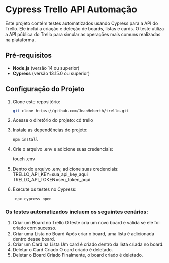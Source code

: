 # Cypress Trello API Automação

Este projeto contém testes automatizados usando Cypress para a API do Trello.
Ele inclui a criação e deleção de boards, listas e cards.
O teste utiliza a API pública do Trello para simular as operações mais comuns realizadas na plataforma.

## Pré-requisitos

- **Node.js** (versão 14 ou superior)
- **Cypress** (versão 13.15.0 ou superior)

## Configuração do Projeto

1. Clone este repositório:

   ```bash
   git clone https://github.com/JeanHeberth/trello.git

2. Acesse o diretório do projeto:
   cd trello

3. Instale as dependências do projeto:

    ```bash
    npm install 

4. Crie o arquivo .env e adicione suas credenciais:

   touch .env

5. Dentro do arquivo .env, adicione suas credenciais:
      TRELLO_API_KEY=sua_api_key_aqui
      TRELLO_API_TOKEN=seu_token_aqui

6. Execute os testes no Cypress:
   ```bash
    npx cypress open


###  Os testes automatizados incluem os seguintes cenários:

1. Criar um Board no Trello
   O teste cria um novo board e valida se ele foi criado com sucesso.
2. Criar uma Lista no Board
   Após criar o board, uma lista é adicionada dentro desse board.
3. Criar um Card na Lista
   Um card é criado dentro da lista criada no board.
4. Deletar o Card Criado
   O card criado é deletado.
5. Deletar o Board Criado
   Finalmente, o board criado é deletado.



